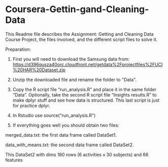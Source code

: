 # Coursera-Gettin-gand-Cleaning-Data

This Readme file describes the Assignment: Getting and Cleaning Data Course Project, the files involved, and the different script files to solve it.

Preparation:

1. First you will need to download the Samsung data from: https://d396qusza40orc.cloudfront.net/getdata%2Fprojectfiles%2FUCI%20HAR%20Dataset.zip

2. Unzip the downloaded file and rename the folder to "Data".

3. Copy the R script file “run_analysis.R” and place it in the same folder “Data”. Optionally, take the second R script file “Insights results.R” to make dplyr stuff and see how data is structured. This last script is just for practice dplyr.

4. In Rstudio use source("run_analysis.R")

5. If everything goes well you should obtain two files:

merged_data.txt:  the first data frame called DataSet1.

data_with_means.txt: the second data frame called DataSet2.

This DataSet2 with dims 180 rows (6 activities x 30 subjects) and 66  features 
